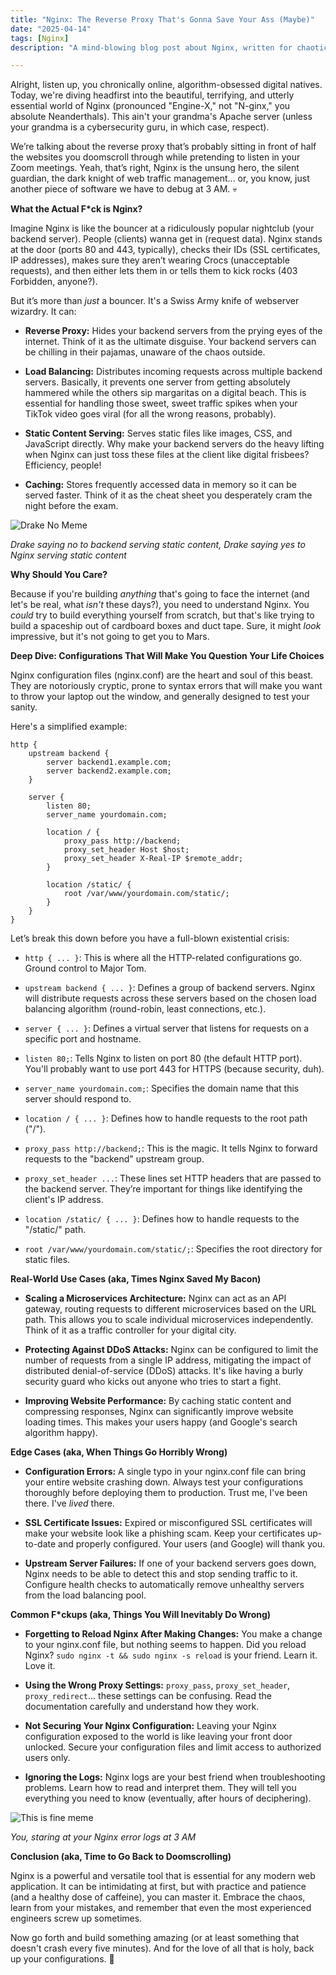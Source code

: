 ```yaml
---
title: "Nginx: The Reverse Proxy That's Gonna Save Your Ass (Maybe)"
date: "2025-04-14"
tags: [Nginx]
description: "A mind-blowing blog post about Nginx, written for chaotic Gen Z engineers. Because let's be real, you're probably procrastinating on your actual work."

---
```


Alright, listen up, you chronically online, algorithm-obsessed digital natives. Today, we're diving headfirst into the beautiful, terrifying, and utterly essential world of Nginx (pronounced "Engine-X," not "N-ginx," you absolute Neanderthals). This ain't your grandma's Apache server (unless your grandma is a cybersecurity guru, in which case, respect).

We’re talking about the reverse proxy that’s probably sitting in front of half the websites you doomscroll through while pretending to listen in your Zoom meetings. Yeah, that’s right, Nginx is the unsung hero, the silent guardian, the dark knight of web traffic management... or, you know, just another piece of software we have to debug at 3 AM. 💀

**What the Actual F\*ck is Nginx?**

Imagine Nginx is like the bouncer at a ridiculously popular nightclub (your backend server). People (clients) wanna get in (request data). Nginx stands at the door (ports 80 and 443, typically), checks their IDs (SSL certificates, IP addresses), makes sure they aren’t wearing Crocs (unacceptable requests), and then either lets them in or tells them to kick rocks (403 Forbidden, anyone?).

But it’s more than *just* a bouncer. It's a Swiss Army knife of webserver wizardry. It can:

*   **Reverse Proxy:** Hides your backend servers from the prying eyes of the internet. Think of it as the ultimate disguise. Your backend servers can be chilling in their pajamas, unaware of the chaos outside.

*   **Load Balancing:** Distributes incoming requests across multiple backend servers. Basically, it prevents one server from getting absolutely hammered while the others sip margaritas on a digital beach. This is essential for handling those sweet, sweet traffic spikes when your TikTok video goes viral (for all the wrong reasons, probably).

*   **Static Content Serving:** Serves static files like images, CSS, and JavaScript directly. Why make your backend servers do the heavy lifting when Nginx can just toss these files at the client like digital frisbees? Efficiency, people!

*   **Caching:** Stores frequently accessed data in memory so it can be served faster. Think of it as the cheat sheet you desperately cram the night before the exam.

![Drake No Meme](https://i.imgflip.com/1bjx73.jpg)

_Drake saying no to backend serving static content, Drake saying yes to Nginx serving static content_

**Why Should You Care?**

Because if you're building *anything* that's going to face the internet (and let's be real, what *isn't* these days?), you need to understand Nginx. You *could* try to build everything yourself from scratch, but that's like trying to build a spaceship out of cardboard boxes and duct tape. Sure, it might *look* impressive, but it's not going to get you to Mars.

**Deep Dive: Configurations That Will Make You Question Your Life Choices**

Nginx configuration files (nginx.conf) are the heart and soul of this beast. They are notoriously cryptic, prone to syntax errors that will make you want to throw your laptop out the window, and generally designed to test your sanity.

Here's a simplified example:

```nginx
http {
    upstream backend {
        server backend1.example.com;
        server backend2.example.com;
    }

    server {
        listen 80;
        server_name yourdomain.com;

        location / {
            proxy_pass http://backend;
            proxy_set_header Host $host;
            proxy_set_header X-Real-IP $remote_addr;
        }

        location /static/ {
            root /var/www/yourdomain.com/static/;
        }
    }
}
```

Let’s break this down before you have a full-blown existential crisis:

*   `http { ... }`: This is where all the HTTP-related configurations go. Ground control to Major Tom.

*   `upstream backend { ... }`: Defines a group of backend servers. Nginx will distribute requests across these servers based on the chosen load balancing algorithm (round-robin, least connections, etc.).

*   `server { ... }`: Defines a virtual server that listens for requests on a specific port and hostname.

*   `listen 80;`: Tells Nginx to listen on port 80 (the default HTTP port). You'll probably want to use port 443 for HTTPS (because security, duh).

*   `server_name yourdomain.com;`: Specifies the domain name that this server should respond to.

*   `location / { ... }`: Defines how to handle requests to the root path ("/").

*   `proxy_pass http://backend;`: This is the magic. It tells Nginx to forward requests to the "backend" upstream group.

*   `proxy_set_header ...`: These lines set HTTP headers that are passed to the backend server. They’re important for things like identifying the client's IP address.

*   `location /static/ { ... }`: Defines how to handle requests to the "/static/" path.

*   `root /var/www/yourdomain.com/static/;`: Specifies the root directory for static files.

**Real-World Use Cases (aka, Times Nginx Saved My Bacon)**

*   **Scaling a Microservices Architecture:** Nginx can act as an API gateway, routing requests to different microservices based on the URL path. This allows you to scale individual microservices independently. Think of it as a traffic controller for your digital city.

*   **Protecting Against DDoS Attacks:** Nginx can be configured to limit the number of requests from a single IP address, mitigating the impact of distributed denial-of-service (DDoS) attacks. It's like having a burly security guard who kicks out anyone who tries to start a fight.

*   **Improving Website Performance:** By caching static content and compressing responses, Nginx can significantly improve website loading times. This makes your users happy (and Google's search algorithm happy).

**Edge Cases (aka, When Things Go Horribly Wrong)**

*   **Configuration Errors:** A single typo in your nginx.conf file can bring your entire website crashing down. Always test your configurations thoroughly before deploying them to production. Trust me, I've been there. I've *lived* there.

*   **SSL Certificate Issues:** Expired or misconfigured SSL certificates will make your website look like a phishing scam. Keep your certificates up-to-date and properly configured. Your users (and Google) will thank you.

*   **Upstream Server Failures:** If one of your backend servers goes down, Nginx needs to be able to detect this and stop sending traffic to it. Configure health checks to automatically remove unhealthy servers from the load balancing pool.

**Common F\*ckups (aka, Things You Will Inevitably Do Wrong)**

*   **Forgetting to Reload Nginx After Making Changes:** You make a change to your nginx.conf file, but nothing seems to happen. Did you reload Nginx? `sudo nginx -t && sudo nginx -s reload` is your friend. Learn it. Love it.

*   **Using the Wrong Proxy Settings:** `proxy_pass`, `proxy_set_header`, `proxy_redirect`... these settings can be confusing. Read the documentation carefully and understand how they work.

*   **Not Securing Your Nginx Configuration:** Leaving your Nginx configuration exposed to the world is like leaving your front door unlocked. Secure your configuration files and limit access to authorized users only.

*   **Ignoring the Logs:** Nginx logs are your best friend when troubleshooting problems. Learn how to read and interpret them. They will tell you everything you need to know (eventually, after hours of deciphering).

![This is fine meme](https://i.kym-cdn.com/photos/images/newsfeed/000/515/341/d35.jpg)

_You, staring at your Nginx error logs at 3 AM_

**Conclusion (aka, Time to Go Back to Doomscrolling)**

Nginx is a powerful and versatile tool that is essential for any modern web application. It can be intimidating at first, but with practice and patience (and a healthy dose of caffeine), you can master it. Embrace the chaos, learn from your mistakes, and remember that even the most experienced engineers screw up sometimes.

Now go forth and build something amazing (or at least something that doesn't crash every five minutes). And for the love of all that is holy, back up your configurations. 🙏
